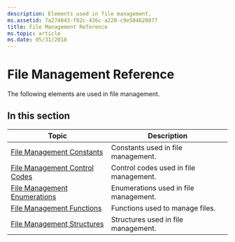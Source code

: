 ```yaml
---
description: Elements used in file management.
ms.assetid: 7a274843-f02c-436c-a220-c9e504620877
title: File Management Reference
ms.topic: article
ms.date: 05/31/2018
---
```


# File Management Reference

The following elements are used in file management.

## In this section



| Topic                                                                         | Description                                       |
|-------------------------------------------------------------------------------|---------------------------------------------------|
| [File Management Constants](file-management-constants.md)<br/>         | Constants used in file management.<br/>     |
| [File Management Control Codes](file-management-control-codes.md)<br/> | Control codes used in file management.<br/> |
| [File Management Enumerations](file-management-enumerations.md)<br/>   | Enumerations used in file management.<br/>  |
| [File Management Functions](file-management-functions.md)<br/>         | Functions used to manage files.<br/>        |
| [File Management Structures](file-management-structures.md)<br/>       | Structures used in file management.<br/>    |



 

 

 




